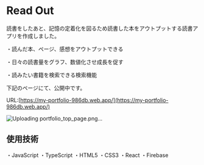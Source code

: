 # Read Out
読書をしたあと、記憶の定着化を図るため読書した本をアウトプットする読書アプリを作成しました。

・読んだ本、ページ、感想をアウトプットできる

・日々の読書量をグラフ、数値化させ成長を促す

・読みたい書籍を検索できる検索機能

下記のページにて、公開中です。

URL:[https://my-portfolio-986db.web.app/](https://my-portfolio-986db.web.app/)

![Uploading portfolio_top_page.png…]()




## 使用技術

・JavaScript
・TypeScript
・HTML5
・CSS3
・React
・Firebase

